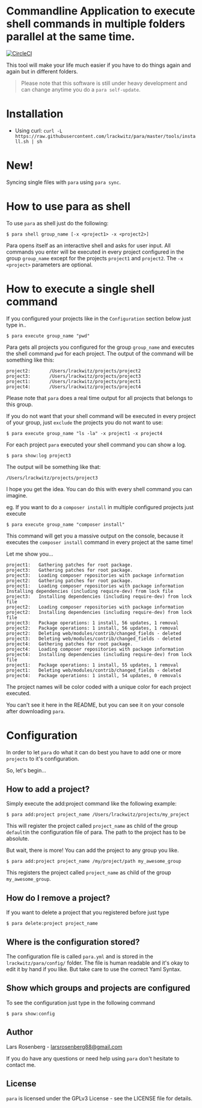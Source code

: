 # Commandline Application to execute shell commands in multiple folders parallel at the same time.

[![CircleCI](https://circleci.com/gh/rackberg/para.svg?style=shield)](https://circleci.com/gh/rackberg/para)

This tool will make your life much easier if you have to do things again and again but in different folders.

> Please note that this software is still under heavy development and
can change anytime you do a `para self-update`.

# Installation

* Using curl: `curl -L https://raw.githubusercontent.com/lrackwitz/para/master/tools/install.sh | sh`

# New!
Syncing single files with `para` using `para sync`.

# How to use para as shell
To use `para` as shell just do the following:

    $ para shell group_name [-x <project1> -x <project2>]
    
Para opens itself as an interactive shell and asks for user input.
All commands you enter will be executed in every project configured in the group `group_name` except for the projects `project1` and `project2`.
The `-x <project>` parameters are optional.

# How to execute a single shell command
If you configured your projects like in the `Configuration` section below just type in..
    
    $ para execute group_name "pwd"
    
Para gets all projects you configured for the group `group_name` and executes the shell command `pwd` for each project.
The output of the command will be something like this:

    project2:       /Users/lrackwitz/projects/project2
    project3:       /Users/lrackwitz/projects/project3
    project1:       /Users/lrackwitz/projects/project1
    project4:       /Users/lrackwitz/projects/project4

Please note that `para` does a real time output for all projects that belongs to this group.

If you do not want that your shell command will be executed in every project of your
group, just `exclude` the projects you do not want to use:
    
    $ para execute group_name "ls -la" -x project1 -x project4
    
For each project `para` executed your shell command you can show a log.

    $ para show:log project3
    
The output will be something like that:
    
    /Users/lrackwitz/projects/project3
    
I hope you get the idea. You can do this with every shell command you can imagine.

eg. If you want to do a `composer install` in multiple configured projects just execute
    
    $ para execute group_name "composer install"
     
This command will get you a massive output on the console, because it executes the `composer install` command 
in every project at the same time!

Let me show you...

    project1:   Gathering patches for root package.
    project3:   Gathering patches for root package.
    project3:   Loading composer repositories with package information
    project2:   Gathering patches for root package.
    project1:   Loading composer repositories with package information
    Installing dependencies (including require-dev) from lock file
    project3:   Installing dependencies (including require-dev) from lock file
    project2:   Loading composer repositories with package information
    project2:   Installing dependencies (including require-dev) from lock file
    project3:   Package operations: 1 install, 56 updates, 1 removal
    project2:   Package operations: 1 install, 56 updates, 1 removal
    project2:   Deleting web/modules/contrib/changed_fields - deleted
    project3:   Deleting web/modules/contrib/changed_fields - deleted
    project4:   Gathering patches for root package.
    project4:   Loading composer repositories with package information
    project4:   Installing dependencies (including require-dev) from lock file
    project1:   Package operations: 1 install, 55 updates, 1 removal
    project1:   Deleting web/modules/contrib/changed_fields - deleted
    project4:   Package operations: 1 install, 54 updates, 0 removals

The project names will be color coded with a unique color for each project executed.

You can't see it here in the README, but you can see it on your console after downloading `para`.

# Configuration

In order to let `para` do what it can do best you have to add one or more `projects` to it's configuration.

So, let's begin...

## How to add a project?
Simply execute the add:project command like the following example:
    
    $ para add:project project_name /Users/lrackwitz/projects/my_project
     
 This will register the project called `project_name` as child of the group `default`in the configuration file of para.
 The path to the project has to be absolute.
 
 But wait, there is more!
 You can add the project to any group you like.
 
    $ para add:project project_name /my/project/path my_awesome_group
    
 This registers the project called `project_name` as child of the group `my_awesome_group`.

## How do I remove a project?
If you want to delete a project that you registered before just type
    
    $ para delete:project project_name
    
## Where is the configuration stored?
The configuration file is called `para.yml` and is stored in the `lrackwitz/para/config/` folder.
The file is human readable and it's okay to edit it by hand if you like.
But take care to use the correct Yaml Syntax.

## Show which groups and projects are configured
To see the configuration just type in the following command

    $ para show:config

Author
------
Lars Rosenberg - <larsrosenberg88@gmail.com>

If you do have any questions or need help using `para` don't hesitate to contact me.

License
-------
`para` is licensed under the GPLv3 License - see the LICENSE file for details.
